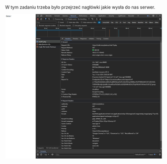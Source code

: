 W tym zadaniu trzeba było przejrzeć nagłówki jakie wysła do nas serwer.

![Pasted image 20240612010350](attachements/Pasted%20image%2020240612010350.png)